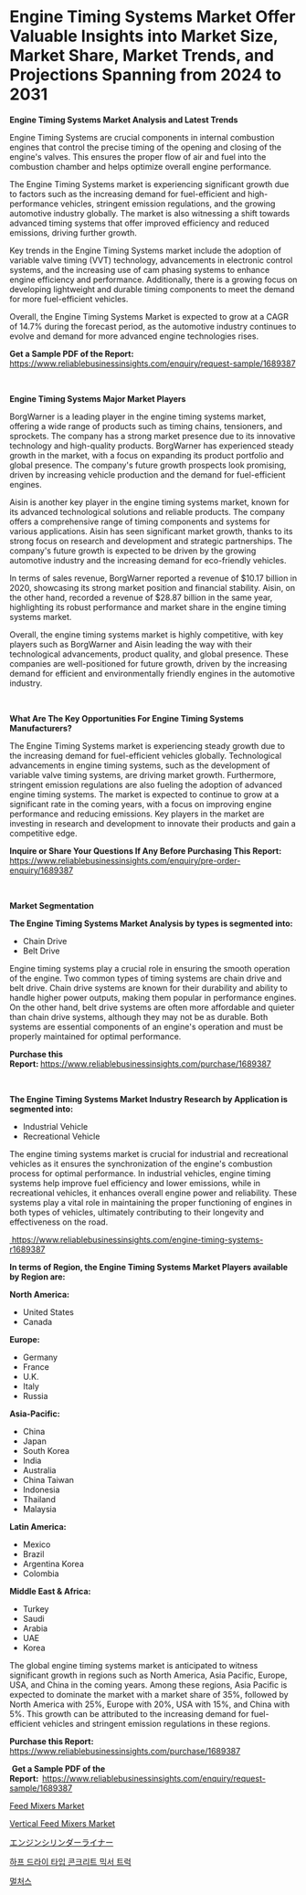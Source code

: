 <p><h1>Engine Timing Systems Market Offer Valuable Insights into Market Size, Market Share, Market Trends, and Projections Spanning from 2024 to 2031</h1></p><p><strong>Engine Timing Systems Market Analysis and Latest Trends</strong></p>
<p><p>Engine Timing Systems are crucial components in internal combustion engines that control the precise timing of the opening and closing of the engine's valves. This ensures the proper flow of air and fuel into the combustion chamber and helps optimize overall engine performance.</p><p>The Engine Timing Systems market is experiencing significant growth due to factors such as the increasing demand for fuel-efficient and high-performance vehicles, stringent emission regulations, and the growing automotive industry globally. The market is also witnessing a shift towards advanced timing systems that offer improved efficiency and reduced emissions, driving further growth.</p><p>Key trends in the Engine Timing Systems market include the adoption of variable valve timing (VVT) technology, advancements in electronic control systems, and the increasing use of cam phasing systems to enhance engine efficiency and performance. Additionally, there is a growing focus on developing lightweight and durable timing components to meet the demand for more fuel-efficient vehicles.</p><p>Overall, the Engine Timing Systems Market is expected to grow at a CAGR of 14.7% during the forecast period, as the automotive industry continues to evolve and demand for more advanced engine technologies rises.</p></p>
<p><strong>Get a Sample PDF of the Report:&nbsp;</strong> <a href="https://www.reliablebusinessinsights.com/enquiry/request-sample/1689387">https://www.reliablebusinessinsights.com/enquiry/request-sample/1689387</a></p>
<p>&nbsp;</p>
<p><strong>Engine Timing Systems Major Market Players</strong></p>
<p><p>BorgWarner is a leading player in the engine timing systems market, offering a wide range of products such as timing chains, tensioners, and sprockets. The company has a strong market presence due to its innovative technology and high-quality products. BorgWarner has experienced steady growth in the market, with a focus on expanding its product portfolio and global presence. The company's future growth prospects look promising, driven by increasing vehicle production and the demand for fuel-efficient engines.</p><p>Aisin is another key player in the engine timing systems market, known for its advanced technological solutions and reliable products. The company offers a comprehensive range of timing components and systems for various applications. Aisin has seen significant market growth, thanks to its strong focus on research and development and strategic partnerships. The company's future growth is expected to be driven by the growing automotive industry and the increasing demand for eco-friendly vehicles.</p><p>In terms of sales revenue, BorgWarner reported a revenue of $10.17 billion in 2020, showcasing its strong market position and financial stability. Aisin, on the other hand, recorded a revenue of $28.87 billion in the same year, highlighting its robust performance and market share in the engine timing systems market.</p><p>Overall, the engine timing systems market is highly competitive, with key players such as BorgWarner and Aisin leading the way with their technological advancements, product quality, and global presence. These companies are well-positioned for future growth, driven by the increasing demand for efficient and environmentally friendly engines in the automotive industry.</p></p>
<p>&nbsp;</p>
<p><strong>What Are The Key Opportunities For Engine Timing Systems Manufacturers?</strong></p>
<p><p>The Engine Timing Systems market is experiencing steady growth due to the increasing demand for fuel-efficient vehicles globally. Technological advancements in engine timing systems, such as the development of variable valve timing systems, are driving market growth. Furthermore, stringent emission regulations are also fueling the adoption of advanced engine timing systems. The market is expected to continue to grow at a significant rate in the coming years, with a focus on improving engine performance and reducing emissions. Key players in the market are investing in research and development to innovate their products and gain a competitive edge.</p></p>
<p><strong>Inquire or Share Your Questions If Any Before Purchasing This Report:</strong> <a href="https://www.reliablebusinessinsights.com/enquiry/pre-order-enquiry/1689387">https://www.reliablebusinessinsights.com/enquiry/pre-order-enquiry/1689387</a></p>
<p>&nbsp;</p>
<p><strong>Market Segmentation</strong></p>
<p><strong>The Engine Timing Systems Market Analysis by types is segmented into:</strong></p>
<p><ul><li>Chain Drive</li><li>Belt Drive</li></ul></p>
<p><p>Engine timing systems play a crucial role in ensuring the smooth operation of the engine. Two common types of timing systems are chain drive and belt drive. Chain drive systems are known for their durability and ability to handle higher power outputs, making them popular in performance engines. On the other hand, belt drive systems are often more affordable and quieter than chain drive systems, although they may not be as durable. Both systems are essential components of an engine's operation and must be properly maintained for optimal performance.</p></p>
<p><strong>Purchase this Report:&nbsp;</strong><a href="https://www.reliablebusinessinsights.com/purchase/1689387">https://www.reliablebusinessinsights.com/purchase/1689387</a></p>
<p>&nbsp;</p>
<p><strong>The Engine Timing Systems Market Industry Research by Application is segmented into:</strong></p>
<p><ul><li>Industrial Vehicle</li><li>Recreational Vehicle</li></ul></p>
<p><p>The engine timing systems market is crucial for industrial and recreational vehicles as it ensures the synchronization of the engine's combustion process for optimal performance. In industrial vehicles, engine timing systems help improve fuel efficiency and lower emissions, while in recreational vehicles, it enhances overall engine power and reliability. These systems play a vital role in maintaining the proper functioning of engines in both types of vehicles, ultimately contributing to their longevity and effectiveness on the road.</p></p>
<p><a href="https://www.reliablebusinessinsights.com/engine-timing-systems-r1689387">&nbsp;https://www.reliablebusinessinsights.com/engine-timing-systems-r1689387</a></p>
<p><strong>In terms of Region, the Engine Timing Systems Market Players available by Region are:</strong></p>
<p>
    <p> <strong> North America: </strong>
        <ul>
            <li>United States</li>
            <li>Canada</li>
        </ul>
        </p> 
    <p> <strong> Europe: </strong>
        <ul>
            <li>Germany</li>
            <li>France</li>
            <li>U.K.</li>
            <li>Italy</li>
            <li>Russia</li>
        </ul>
        </p> 
    <p> <strong> Asia-Pacific: </strong>
        <ul>
            <li>China</li>
            <li>Japan</li>
            <li>South Korea</li>
            <li>India</li>
            <li>Australia</li>
            <li>China Taiwan</li>
            <li>Indonesia</li>
            <li>Thailand</li>
            <li>Malaysia</li>
        </ul>
        </p> 
    <p> <strong> Latin America: </strong>
        <ul>
            <li>Mexico</li>
            <li>Brazil</li>
            <li>Argentina Korea</li>
            <li>Colombia</li>
        </ul>
        </p> 
    <p> <strong> Middle East & Africa: </strong>
        <ul>
            <li>Turkey</li>
            <li>Saudi</li>
            <li>Arabia</li>
            <li>UAE</li>
            <li>Korea</li>
        </ul>
    </p>
    </p>
<p><p>The global engine timing systems market is anticipated to witness significant growth in regions such as North America, Asia Pacific, Europe, USA, and China in the coming years. Among these regions, Asia Pacific is expected to dominate the market with a market share of 35%, followed by North America with 25%, Europe with 20%, USA with 15%, and China with 5%. This growth can be attributed to the increasing demand for fuel-efficient vehicles and stringent emission regulations in these regions.</p></p>
<p><strong>Purchase this Report: </strong><a href="https://www.reliablebusinessinsights.com/purchase/1689387">https://www.reliablebusinessinsights.com/purchase/1689387</a></p>
<p>&nbsp;<strong>Get a Sample PDF of the Report:&nbsp;&nbsp;</strong><a href="https://www.reliablebusinessinsights.com/enquiry/request-sample/1689387">https://www.reliablebusinessinsights.com/enquiry/request-sample/1689387</a></p>
<p><strong></strong></p>
<p><p><a href="https://github.com/JameTravis/Market-Research-Report-List-5/blob/main/feed-mixers-market.md">Feed Mixers Market</a></p><p><a href="https://github.com/vimar16th/Market-Research-Report-List-5/blob/main/vertical-feed-mixers-market.md">Vertical Feed Mixers Market</a></p><p><a href="https://github.com/CarlieShields/Market-Research-Report-List-1/blob/main/1718017156501.md">エンジンシリンダーライナー</a></p><p><a href="https://github.com/alpinestartsekian/Market-Research-Report-List-1/blob/main/5250174167395.md">하프 드라이 타입 콘크리트 믹서 트럭</a></p><p><a href="https://github.com/muchswr/Market-Research-Report-List-1/blob/main/7327341167396.md">멀처스</a></p></p>